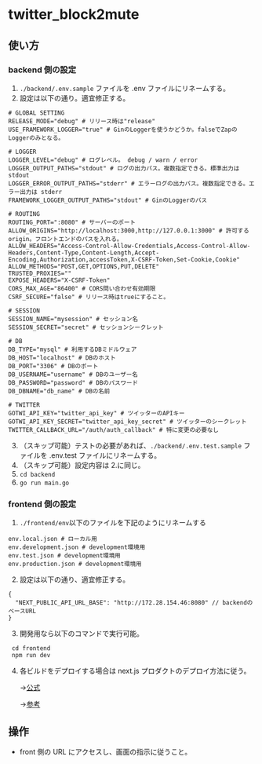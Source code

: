 # twitter_block2mute

## 使い方

### backend 側の設定

1. `./backend/.env.sample` ファイルを .env ファイルにリネームする。
2. 設定は以下の通り。適宜修正する。

```
# GLOBAL SETTING
RELEASE_MODE="debug" # リリース時は"release"
USE_FRAMEWORK_LOGGER="true" # GinのLoggerを使うかどうか。falseでZapのLoggerのみとなる。

# LOGGER
LOGGER_LEVEL="debug" # ログレベル。 debug / warn / error
LOGGER_OUTPUT_PATHS="stdout" # ログの出力パス。複数指定できる。標準出力は stdout
LOGGER_ERROR_OUTPUT_PATHS="stderr" # エラーログの出力パス。複数指定できる。エラー出力は stderr
FRAMEWORK_LOGGER_OUTPUT_PATHS="stdout" # GinのLoggerのパス

# ROUTING
ROUTING_PORT=":8080" # サーバーのポート
ALLOW_ORIGINS="http://localhost:3000,http://127.0.0.1:3000" # 許可するorigin。フロントエンドのパスを入れる。
ALLOW_HEADERS="Access-Control-Allow-Credentials,Access-Control-Allow-Headers,Content-Type,Content-Length,Accept-Encoding,Authorization,accessToken,X-CSRF-Token,Set-Cookie,Cookie"
ALLOW_METHODS="POST,GET,OPTIONS,PUT,DELETE"
TRUSTED_PROXIES=""
EXPOSE_HEADERS="X-CSRF-Token"
CORS_MAX_AGE="86400" # CORS問い合わせ有効期限
CSRF_SECURE="false" # リリース時はtrueにすること。

# SESSION
SESSION_NAME="mysession" # セッション名
SESSION_SECRET="secret" # セッションシークレット

# DB
DB_TYPE="mysql" # 利用するDBミドルウェア
DB_HOST="localhost" # DBのホスト
DB_PORT="3306" # DBのポート
DB_USERNAME="username" # DBのユーザー名
DB_PASSWORD="password" # DBのパスワード
DB_DBNAME="db_name" # DBの名前

# TWITTER
GOTWI_API_KEY="twitter_api_key" # ツイッターのAPIキー
GOTWI_API_KEY_SECRET="twitter_api_key_secret" # ツイッターのシークレット
TWITTER_CALLBACK_URL="/auth/auth_callback" # 特に変更の必要なし
```

3. （スキップ可能）テストの必要があれば、`./backend/.env.test.sample` ファイルを .env.test ファイルにリネームする。
4. （スキップ可能）設定内容は 2.に同じ。
5. `cd backend`
6. `go run main.go`

### frontend 側の設定

1. `./frontend/env`以下のファイルを下記のようにリネームする

```
env.local.json # ローカル用
env.development.json # development環境用
env.test.json # development環境用
env.production.json # development環境用
```

2. 設定は以下の通り、適宜修正する。

```
{
  "NEXT_PUBLIC_API_URL_BASE": "http://172.28.154.46:8080" // backendのベースURL
}
```

3. 開発用なら以下のコマンドで実行可能。

```
 cd frontend
 npm run dev
```

4. 各ビルドをデプロイする場合は next.js プロダクトのデプロイ方法に従う。

   →[公式](https://nextjs-ja-translation-docs.vercel.app/docs/deployment)

   →[参考](/frontend/README.md)

## 操作

- front 側の URL にアクセスし、画面の指示に従うこと。
